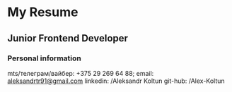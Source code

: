# My Resume

## Junior Frontend Developer

### Personal information

mts/телеграм/вайбер: +375 29 269 64 88;
email: aleksandrtr91@gmail.com
linkedin: /Aleksandr Koltun
git-hub: /Alex-Koltun	
